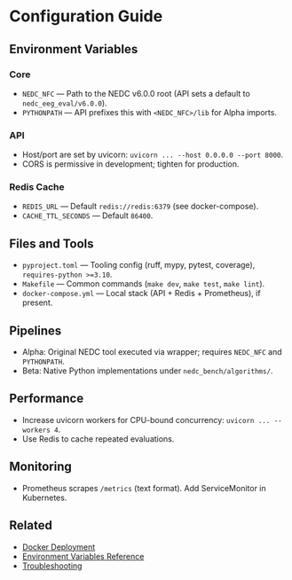 # Configuration Guide

## Environment Variables

### Core
- `NEDC_NFC` — Path to the NEDC v6.0.0 root (API sets a default to `nedc_eeg_eval/v6.0.0`).
- `PYTHONPATH` — API prefixes this with `<NEDC_NFC>/lib` for Alpha imports.

### API
- Host/port are set by uvicorn: `uvicorn ... --host 0.0.0.0 --port 8000`.
- CORS is permissive in development; tighten for production.

### Redis Cache
- `REDIS_URL` — Default `redis://redis:6379` (see docker-compose).
- `CACHE_TTL_SECONDS` — Default `86400`.

## Files and Tools
- `pyproject.toml` — Tooling config (ruff, mypy, pytest, coverage), `requires-python >=3.10`.
- `Makefile` — Common commands (`make dev`, `make test`, `make lint`).
- `docker-compose.yml` — Local stack (API + Redis + Prometheus), if present.

## Pipelines
- Alpha: Original NEDC tool executed via wrapper; requires `NEDC_NFC` and `PYTHONPATH`.
- Beta: Native Python implementations under `nedc_bench/algorithms/`.

## Performance
- Increase uvicorn workers for CPU-bound concurrency: `uvicorn ... --workers 4`.
- Use Redis to cache repeated evaluations.

## Monitoring
- Prometheus scrapes `/metrics` (text format). Add ServiceMonitor in Kubernetes.

## Related
- [Docker Deployment](docker.md)
- [Environment Variables Reference](../reference/configuration.md)
- [Troubleshooting](troubleshooting.md)
